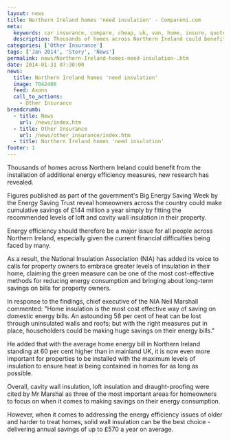 ```yaml
---
layout: news
title: Northern Ireland homes 'need insulation' - Compareni.com
meta:
  keywords: car insurance, compare, cheap, uk, van, home, insure, quotes, online, comparison, bike, loans, life
  description: Thousands of homes across Northern Ireland could benefit from the installation of additional energy efficiency measures, new research has revealed
categories: ['Other Insurance']
tags: ['Jan 2014', 'Story', 'News']
permalink: news/Northern-Ireland-homes-need-insulation-.htm
date: 2014-01-31 07:30:00
news:
  title: Northern Ireland homes 'need insulation'
  image: 7042408
  feed: Axonn
  call_to_actions:
    - Other Insurance
breadcrumb:
  - title: News
    url: /news/index.htm
  - title: Other Insurance
    url: /news/other_insurance/index.htm
  - title: Northern Ireland homes 'need insulation'
footer: 1
---
```


Thousands of homes across Northern Ireland could benefit from the installation of additional energy efficiency measures, new research has revealed.

Figures published as part of the government&#39;s Big Energy Saving Week by the Energy Saving Trust reveal homeowners across the country could make cumulative savings of &pound;144 million a year simply by fitting the recommended levels of loft and cavity wall insulation in their property.

Energy efficiency should therefore be a major issue for all people across Northern Ireland, especially given the current financial difficulties being faced by many.

As a result, the National Insulation Association (NIA) has added its voice to calls for property owners to embrace greater levels of insulation in their home, claiming the green measure can be one of the most cost-effective methods for reducing energy consumption and bringing about long-term savings on bills for property owners.

In response to the findings, chief executive of the NIA Neil Marshall commented: &quot;Home insulation is the most cost effective way of saving on domestic energy bills. An astounding 58 per cent of heat can be lost through uninsulated walls and roofs; but with the right measures put in place, householders could be making huge savings on their energy bills.&quot;&nbsp;

He added that with the average home energy bill in Northern Ireland standing at 60 per cent higher than in mainland UK, it is now even more important for properties to be installed with the maximum levels of insulation to ensure heat is being contained in homes for as long as possible.

Overall, cavity wall insulation, loft insulation and draught-proofing were cited by Mr Marshal as three of the most important areas for homeowners to focus on when it comes to making savings on their energy consumption.

However, when it comes to addressing the energy efficiency issues of older and harder to treat homes, solid wall insulation can be the best choice - delivering annual savings of up to &pound;570 a year on average.&nbsp;
